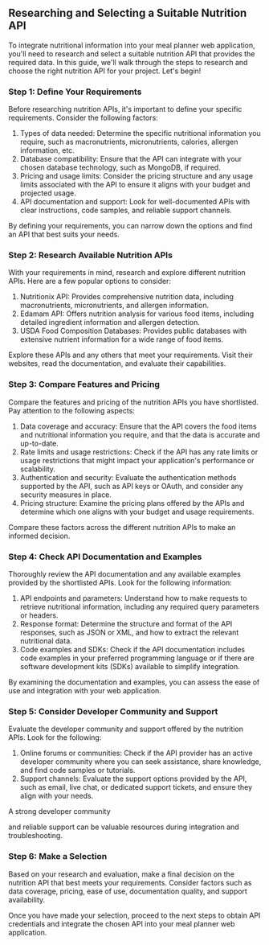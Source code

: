 ## Researching and Selecting a Suitable Nutrition API

To integrate nutritional information into your meal planner web application, you'll need to research and select a suitable nutrition API that provides the required data. In this guide, we'll walk through the steps to research and choose the right nutrition API for your project. Let's begin!

### Step 1: Define Your Requirements

Before researching nutrition APIs, it's important to define your specific requirements. Consider the following factors:

1. Types of data needed: Determine the specific nutritional information you require, such as macronutrients, micronutrients, calories, allergen information, etc.
2. Database compatibility: Ensure that the API can integrate with your chosen database technology, such as MongoDB, if required.
3. Pricing and usage limits: Consider the pricing structure and any usage limits associated with the API to ensure it aligns with your budget and projected usage.
4. API documentation and support: Look for well-documented APIs with clear instructions, code samples, and reliable support channels.

By defining your requirements, you can narrow down the options and find an API that best suits your needs.

### Step 2: Research Available Nutrition APIs

With your requirements in mind, research and explore different nutrition APIs. Here are a few popular options to consider:

1. Nutritionix API: Provides comprehensive nutrition data, including macronutrients, micronutrients, and allergen information.
2. Edamam API: Offers nutrition analysis for various food items, including detailed ingredient information and allergen detection.
3. USDA Food Composition Databases: Provides public databases with extensive nutrient information for a wide range of food items.

Explore these APIs and any others that meet your requirements. Visit their websites, read the documentation, and evaluate their capabilities.

### Step 3: Compare Features and Pricing

Compare the features and pricing of the nutrition APIs you have shortlisted. Pay attention to the following aspects:

1. Data coverage and accuracy: Ensure that the API covers the food items and nutritional information you require, and that the data is accurate and up-to-date.
2. Rate limits and usage restrictions: Check if the API has any rate limits or usage restrictions that might impact your application's performance or scalability.
3. Authentication and security: Evaluate the authentication methods supported by the API, such as API keys or OAuth, and consider any security measures in place.
4. Pricing structure: Examine the pricing plans offered by the APIs and determine which one aligns with your budget and usage requirements.

Compare these factors across the different nutrition APIs to make an informed decision.

### Step 4: Check API Documentation and Examples

Thoroughly review the API documentation and any available examples provided by the shortlisted APIs. Look for the following information:

1. API endpoints and parameters: Understand how to make requests to retrieve nutritional information, including any required query parameters or headers.
2. Response format: Determine the structure and format of the API responses, such as JSON or XML, and how to extract the relevant nutritional data.
3. Code examples and SDKs: Check if the API documentation includes code examples in your preferred programming language or if there are software development kits (SDKs) available to simplify integration.

By examining the documentation and examples, you can assess the ease of use and integration with your web application.

### Step 5: Consider Developer Community and Support

Evaluate the developer community and support offered by the nutrition APIs. Look for the following:

1. Online forums or communities: Check if the API provider has an active developer community where you can seek assistance, share knowledge, and find code samples or tutorials.
2. Support channels: Evaluate the support options provided by the API, such as email, live chat, or dedicated support tickets, and ensure they align with your needs.

A strong developer community

 and reliable support can be valuable resources during integration and troubleshooting.

### Step 6: Make a Selection

Based on your research and evaluation, make a final decision on the nutrition API that best meets your requirements. Consider factors such as data coverage, pricing, ease of use, documentation quality, and support availability.

Once you have made your selection, proceed to the next steps to obtain API credentials and integrate the chosen API into your meal planner web application.
